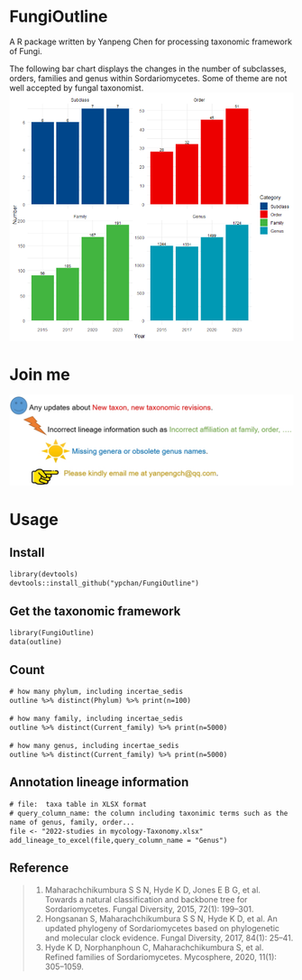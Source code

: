 # FungiOutline
 A R package written by Yanpeng Chen for processing taxonomic framework of Fungi.

 The following bar chart displays the changes in the number of subclasses, orders, families and genus within Sordariomycetes. Some of theme are not well accepted by fungal taxonomist. 
 ![Major changes in taxonomic scheme of Sordariomycetes](img/rank_changes.png)

 # Join me
  ![updates](img/helpinfo.png)

# Usage

## Install
```
library(devtools)
devtools::install_github("ypchan/FungiOutline")
```
## Get the taxonomic framework
```
library(FungiOutline)
data(outline)
```

## Count
```
# how many phylum, including incertae_sedis
outline %>% distinct(Phylum) %>% print(n=100)

# how many family, including incertae_sedis
outline %>% distinct(Current_family) %>% print(n=5000)

# how many genus, including incertae_sedis
outline %>% distinct(Current_family) %>% print(n=5000)

```
## Annotation lineage information
```
# file:  taxa table in XLSX format
# query_column_name: the column including taxonimic terms such as the name of genus, family, order...
file <- "2022-studies in mycology-Taxonomy.xlsx"
add_lineage_to_excel(file,query_column_name = "Genus")
```

## Reference

> 1. Maharachchikumbura S S N, Hyde K D, Jones E B G, et al. Towards a natural classification and backbone tree for Sordariomycetes. Fungal Diversity, 2015, 72(1): 199–301.
> 2. Hongsanan S, Maharachchikumbura S S N, Hyde K D, et al. An updated phylogeny of Sordariomycetes based on phylogenetic and molecular clock evidence. Fungal Diversity, 2017, 84(1): 25–41.
> 3. Hyde K D, Norphanphoun C, Maharachchikumbura S, et al. Refined families of Sordariomycetes. Mycosphere, 2020, 11(1): 305–1059.
